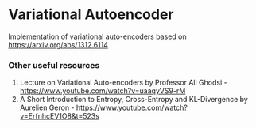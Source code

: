 # Variational Autoencoder
Implementation of variational auto-encoders based on https://arxiv.org/abs/1312.6114 

### Other useful resources
1. Lecture on Variational Auto-encoders by Professor Ali Ghodsi - https://www.youtube.com/watch?v=uaaqyVS9-rM
2. A Short Introduction to Entropy, Cross-Entropy and KL-Divergence by Aurelien Geron - https://www.youtube.com/watch?v=ErfnhcEV1O8&t=523s

